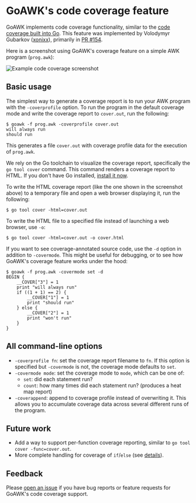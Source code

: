
# GoAWK's code coverage feature

GoAWK implements code coverage functionality, similar to the [code coverage built into Go](https://go.dev/blog/cover). This feature was implemented by Volodymyr Gubarkov ([xonixx](https://github.com/xonixx)), primarily in [PR #154](https://github.com/romaindoumenc/gotrace/pull/154).

Here is a screenshot using GoAWK's coverage feature on a simple AWK program (`prog.awk`):

![Example code coverage screenshot](cover.png)


## Basic usage

The simplest way to generate a coverage report is to run your AWK program with the `-coverprofile` option. To run the program in the default coverage mode and write the coverage report to `cover.out`, run the following:

```
$ goawk -f prog.awk -coverprofile cover.out
will always run
should run
```

This generates a file `cover.out` with coverage profile data for the execution of `prog.awk`.

We rely on the Go toolchain to visualize the coverage report, specifically the `go tool cover` command. This command renders a coverage report to HTML. If you don't have Go installed, [install it now](https://go.dev/doc/install).

To write the HTML coverage report (like the one shown in the screenshot above) to a temporary file and open a web browser displaying it, run the following:

```
$ go tool cover -html=cover.out
```

To write the HTML file to a specified file instead of launching a web browser, use `-o`:

```
$ go tool cover -html=cover.out -o cover.html
```

If you want to see coverage-annotated source code, use the `-d` option in addition to `-covermode`. This might be useful for debugging, or to see how GoAWK's coverage feature works under the hood:

```
$ goawk -f prog.awk -covermode set -d
BEGIN {
    __COVER["3"] = 1
    print "will always run"
    if ((1 + 1) == 2) {
        __COVER["1"] = 1
        print "should run"
    } else {
        __COVER["2"] = 1
        print "won't run"
    }
}
```


## All command-line options

- `-coverprofile fn`: set the coverage report filename to `fn`. If this option is specified but `-covermode` is not, the coverage mode defaults to `set`.
- `-covermode mode`: set the coverage mode to `mode`, which can be one of:
  - `set`: did each statement run?
  - `count`: how many times did each statement run? (produces a heat map report)
- `-coverappend`: append to coverage profile instead of overwriting it. This allows you to accumulate coverage data across several different runs of the program.


## Future work

- Add a way to support per-function coverage reporting, similar to `go tool cover -func=cover.out`.
- More complete handling for coverage of `if`/`else` (see [details](https://github.com/romaindoumenc/gotrace/pull/154#discussion_r996465307)).


## Feedback

Please [open an issue](https://github.com/romaindoumenc/gotrace/issues) if you have bug reports or feature requests for GoAWK's code coverage support.
